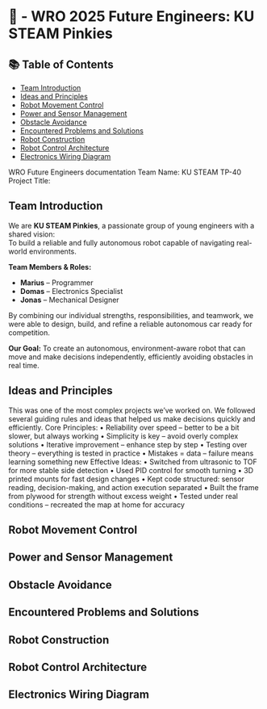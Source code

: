 # 🤖   - WRO 2025 Future Engineers: KU STEAM Pinkies
## 📚 Table of Contents
- [Team Introduction](#team-introduction)
- [Ideas and Principles](#ideas-and-principles)
- [Robot Movement Control](#robot-movement-control)
- [Power and Sensor Management](#power-and-sensor-management)
- [Obstacle Avoidance](#obstacle-avoidance)
- [Encountered Problems and Solutions](#encountered-problems-and-solutions)
- [Robot Construction](#robot-construction)
- [Robot Control Architecture](#robot-control-architecture)
- [Electronics Wiring Diagram](#electronics-wiring-diagram)


WRO Future Engineers documentation 
Team Name: KU STEAM TP-40 
Project Title:   
## Team Introduction
We are **KU STEAM Pinkies**, a passionate group of young engineers with a shared vision:  
To build a reliable and fully autonomous robot capable of navigating real-world environments.

**Team Members & Roles:**
- **Marius** – Programmer
- **Domas** – Electronics Specialist
- **Jonas** – Mechanical Designer
  
By combining our individual strengths, responsibilities, and teamwork, we were able to design, build, and refine a reliable autonomous car ready for competition. 

**Our Goal:** 
 To create an autonomous, environment-aware robot that can move and make decisions independently, efficiently avoiding obstacles in real time.
 
## Ideas and Principles
This was one of the most complex projects we’ve worked on. We followed several guiding rules and ideas that helped us make decisions quickly and efficiently. 
Core Principles: 
•	Reliability over speed – better to be a bit slower, but always working 
•	Simplicity is key – avoid overly complex solutions 
•	Iterative improvement – enhance step by step 
•	Testing over theory – everything is tested in practice 
•	Mistakes = data – failure means learning something new 
Effective Ideas: 
•	Switched from ultrasonic to TOF for more stable side detection 
•	Used PID control for smooth turning 
•	3D printed mounts for fast design changes 
•	Kept code structured: sensor reading, decision-making, and action execution separated 
•	Built the frame from plywood for strength without excess weight 
•	Tested under real conditions – recreated the map at home for accuracy 

## Robot Movement Control

## Power and Sensor Management

## Obstacle Avoidance

## Encountered Problems and Solutions

## Robot Construction

## Robot Control Architecture

## Electronics Wiring Diagram




